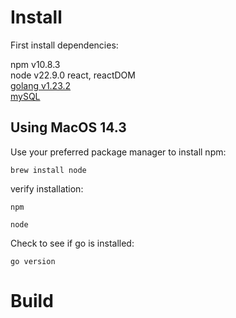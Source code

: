 
# Install

First install dependencies:

npm v10.8.3  
node v22.9.0
react, reactDOM  
[golang v1.23.2](https://go.dev/dl/)  
[mySQL](https://dev.mysql.com/downloads/mysql/)

## Using MacOS 14.3

Use your preferred package manager to install npm:

`brew install node`

verify installation:

`npm`

`node`

Check to see if go is installed:

`go version`


# Build
